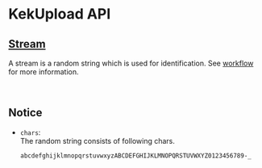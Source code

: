 # KekUpload API

<h2><a href="#">Stream</a></h2>

A stream is a random string which is used for identification. See [workflow](../workflow) for more information.

<br>


## Notice

* `chars`: <br>
  The random string consists of following chars. <br>
  ```
  abcdefghijklmnopqrstuvwxyzABCDEFGHIJKLMNOPQRSTUVWXYZ0123456789-_
  ```

<br>